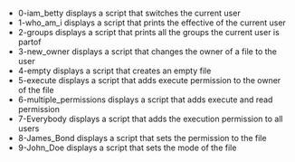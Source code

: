 - 0-iam_betty displays a script that switches the current user
- 1-who_am_i displays a script that prints the effective of the current user
- 2-groups displays a script that prints all the groups the current user is partof
- 3-new_owner displays a script that changes the owner of a file to the user
- 4-empty displays a script that creates an empty file
- 5-execute displays a script that adds execute permission to the owner of the file
- 6-multiple_permissions displays a script that adds execute and read permission
- 7-Everybody displays a script that adds the execution permission to all users
- 8-James_Bond displays a script that sets the permission to the file
- 9-John_Doe displays a script that sets the mode of the file
